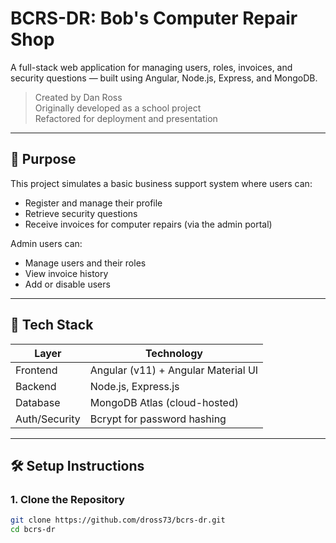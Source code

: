 # BCRS-DR: Bob's Computer Repair Shop

A full-stack web application for managing users, roles, invoices, and security questions — built using Angular, Node.js, Express, and MongoDB.

> Created by Dan Ross  
> Originally developed as a school project  
> Refactored for deployment and presentation

---

## 🧠 Purpose

This project simulates a basic business support system where users can:
- Register and manage their profile
- Retrieve security questions
- Receive invoices for computer repairs (via the admin portal)

Admin users can:
- Manage users and their roles
- View invoice history
- Add or disable users

---

## 🚀 Tech Stack

| Layer       | Technology                         |
|-------------|-------------------------------------|
| Frontend    | Angular (v11) + Angular Material UI |
| Backend     | Node.js, Express.js                |
| Database    | MongoDB Atlas (cloud-hosted)       |
| Auth/Security | Bcrypt for password hashing       |


---

## 🛠️ Setup Instructions

### 1. Clone the Repository

```bash
git clone https://github.com/dross73/bcrs-dr.git
cd bcrs-dr
